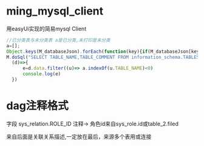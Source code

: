# ming_mysql_client
用easyUi实现的简易mysql Client

```js
//已分类表与未分类表 a是已分类,未打印是未分类
a=[];
Object.keys(M_databaseJson).forEach(function(key){if(M_databaseJson[key])a.push(...M_databaseJson[key])});
M.doSql("SELECT TABLE_NAME,TABLE_COMMENT FROM information_schema.TABLES WHERE table_schema='guns';",
  (d)=>{
      e=d.data.filter((u)=> a.indexOf(u.TABLE_NAME)<0)
      console.log(e)
  })
```

# dag注释格式
字段 sys_relation.ROLE_ID 注释->     角色id来自sys_role.id或table_2.filed

来自后面是关联关系描述,一定放在最后，来源多个表用或连接



